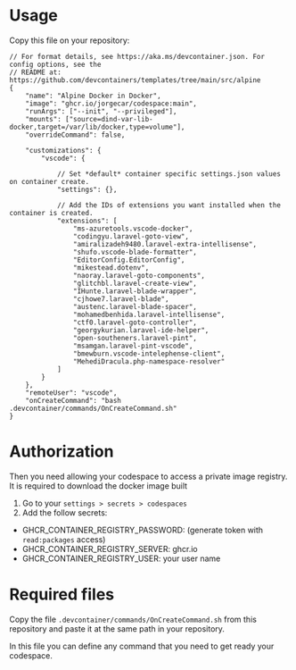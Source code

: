 # Usage

Copy this file on your repository:

```
// For format details, see https://aka.ms/devcontainer.json. For config options, see the
// README at: https://github.com/devcontainers/templates/tree/main/src/alpine
{
	"name": "Alpine Docker in Docker",
	"image": "ghcr.io/jorgecar/codespace:main",
	"runArgs": ["--init", "--privileged"],
	"mounts": ["source=dind-var-lib-docker,target=/var/lib/docker,type=volume"],
	"overrideCommand": false,

    "customizations": {
        "vscode": {

            // Set *default* container specific settings.json values on container create.
            "settings": {},

            // Add the IDs of extensions you want installed when the container is created.
            "extensions": [
                "ms-azuretools.vscode-docker",
                "codingyu.laravel-goto-view",
                "amiralizadeh9480.laravel-extra-intellisense",
                "shufo.vscode-blade-formatter",
                "EditorConfig.EditorConfig",
                "mikestead.dotenv",
                "naoray.laravel-goto-components",
                "glitchbl.laravel-create-view",
                "IHunte.laravel-blade-wrapper",
                "cjhowe7.laravel-blade",
                "austenc.laravel-blade-spacer",
                "mohamedbenhida.laravel-intellisense",
                "ctf0.laravel-goto-controller",
                "georgykurian.laravel-ide-helper",
                "open-southeners.laravel-pint",
                "msamgan.laravel-pint-vscode",
                "bmewburn.vscode-intelephense-client",
                "MehediDracula.php-namespace-resolver"
            ]
        }
    },
	"remoteUser": "vscode",
	"onCreateCommand": "bash .devcontainer/commands/OnCreateCommand.sh"
}
```

# Authorization
Then you need allowing your codespace to access a private image registry. It is required to download the docker image built

1. Go to your `settings > secrets > codespaces`
2. Add the follow secrets:
- GHCR_CONTAINER_REGISTRY_PASSWORD: (generate token with `read:packages` access)
- GHCR_CONTAINER_REGISTRY_SERVER: ghcr.io
- GHCR_CONTAINER_REGISTRY_USER: your user name

# Required files
Copy the file `.devcontainer/commands/OnCreateCommand.sh` from this repository and paste it at the same path in your repository. 

In this file you can define any command that you need to get ready your codespace.
